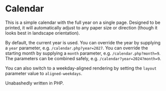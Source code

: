 # Calendar

This is a simple calendar with the full year on a single page. Designed to be printed, it will automatically adjust to any paper size or direction (though it looks best in landscape orientation).

By default, the current year is used. You can override the year by supplying a `year` parameter, e.g. `/calendar.php?year=2027`. You can override the starting month by supplying a `month` parameter, e.g. `/calendar.php?month=9`. The parameters can be combined safely, e.g. `/calendar?year=2024?month=9`.

You can also switch to a weekday-aligned rendering by setting the `layout` parameter value to `aligned-weekdays`.

Unabashedly written in PHP.
